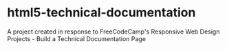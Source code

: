 # html5-technical-documentation
A project created in response to FreeCodeCamp's Responsive Web Design Projects - Build a Technical Documentation Page
